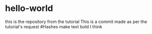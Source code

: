 # hello-world
this is the repository from the tutorial
This is a commit made as per the tutorial's request
#Hashes make text bold I think
